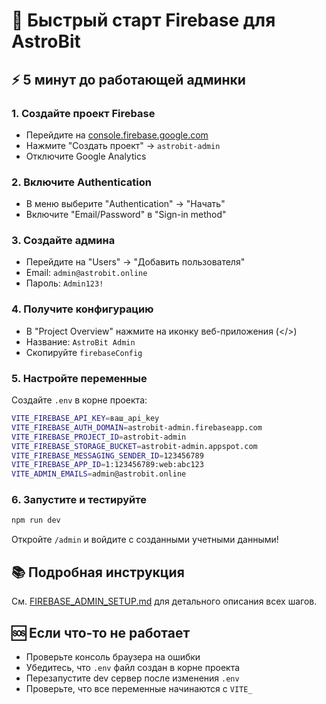 # 🚀 Быстрый старт Firebase для AstroBit

## ⚡ 5 минут до работающей админки

### 1. Создайте проект Firebase
- Перейдите на [console.firebase.google.com](https://console.firebase.google.com/)
- Нажмите "Создать проект" → `astrobit-admin`
- Отключите Google Analytics

### 2. Включите Authentication
- В меню выберите "Authentication" → "Начать"
- Включите "Email/Password" в "Sign-in method"

### 3. Создайте админа
- Перейдите на "Users" → "Добавить пользователя"
- Email: `admin@astrobit.online`
- Пароль: `Admin123!`

### 4. Получите конфигурацию
- В "Project Overview" нажмите на иконку веб-приложения (</>)
- Название: `AstroBit Admin`
- Скопируйте `firebaseConfig`

### 5. Настройте переменные
Создайте `.env` в корне проекта:
```bash
VITE_FIREBASE_API_KEY=ваш_api_key
VITE_FIREBASE_AUTH_DOMAIN=astrobit-admin.firebaseapp.com
VITE_FIREBASE_PROJECT_ID=astrobit-admin
VITE_FIREBASE_STORAGE_BUCKET=astrobit-admin.appspot.com
VITE_FIREBASE_MESSAGING_SENDER_ID=123456789
VITE_FIREBASE_APP_ID=1:123456789:web:abc123
VITE_ADMIN_EMAILS=admin@astrobit.online
```

### 6. Запустите и тестируйте
```bash
npm run dev
```
Откройте `/admin` и войдите с созданными учетными данными!

## 📚 Подробная инструкция
См. [FIREBASE_ADMIN_SETUP.md](./FIREBASE_ADMIN_SETUP.md) для детального описания всех шагов.

## 🆘 Если что-то не работает
- Проверьте консоль браузера на ошибки
- Убедитесь, что `.env` файл создан в корне проекта
- Перезапустите dev сервер после изменения `.env`
- Проверьте, что все переменные начинаются с `VITE_`
